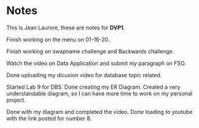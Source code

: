 # Notes
This is Jean Laurore, these are notes for **DVP1**.

Finish working on the menu on 01-16-20.

Finish working on swapname challenge and Backwards challenge.

Watch the video on Data Application and submit my paragraph on FSO.

Done uploading my dicusion video for database topic related.

Started Lab 9 for DBS. 
Done creating my ER Diagram. Created a very understandable diagram, so I can have more time to work on my personal project.

Done with my diagram and completed the video.
Done loading to youtube with the link posted for number 8.